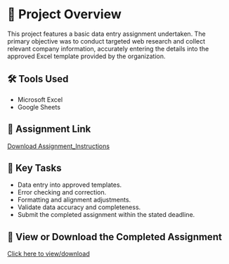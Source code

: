 # 📌 Project Overview
This project features a basic data entry assignment undertaken. The primary objective was to conduct targeted web research and collect relevant company information, accurately entering the details into the approved Excel template provided by the organization.

## 🛠️ Tools Used
- Microsoft Excel
- Google Sheets
  
## 📄 Assignment Link

 [Download Assignment_Instructions](https://github.com/Rikky101/Data-Entry/blob/main/DATA%20ENTRY%20INTERN%20TM%20ASSIGNMENT.xlsx)

## 📌 Key Tasks
- Data entry into approved templates.
- Error checking and correction.
- Formatting and alignment adjustments.
- Validate data accuracy and completeness.
- Submit the completed assignment within the stated deadline.

## 📄 View or Download the Completed Assignment

[Click here to view/download](https://github.com/Rikky101/Data-Entry/blob/main/DATA%20ENTRY%20INTERN%20TM%20ASSIGNMENT%20Solved.xlsx) 

